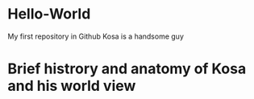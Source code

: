 # Hello-World
My first repository in Github
Kosa is a handsome guy 
# Brief histrory and anatomy of Kosa and his world view
